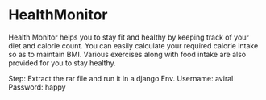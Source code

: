 # HealthMonitor
Health Monitor helps you to stay fit and healthy by keeping track of your diet and calorie count. You can easily calculate your required calorie intake so as to maintain BMI. Various exercises along with food intake are also provided for you to stay healthy.

Step: Extract the rar file and run it in a django Env. Username: aviral Password: happy
